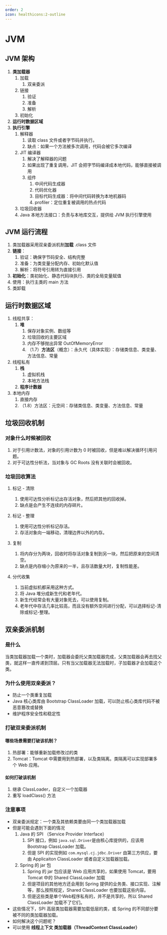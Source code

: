 ```yaml
---
order: 2
icon: healthicons:2-outline
---
```


# JVM

## JVM 架构

1. **类加载器**
    1. 加载
        1. 双亲委派
    2. 链接
        1. 验证
        2. 准备
        3. 解析
    3. 初始化
2. **运行时数据区域**
3. **执行引擎**
    1. 解释器
        1. 读取 class 文件或者字节码并执行。
        2. 缺点：如果一个方法被多次调用，代码会被它多次编译
    2. JIT 编译器
        1. 解决了解释器的问题
        2. 如果出现了重复调用，JIT 会把字节码编译成本地代码，能够直接被调用
        3. 组件
            1. 中间代码生成器
            2. 代码优化器
            3. 目标代码生成器：将中间代码转换为本地机器码
            4. profiler：定位重复被调用的热点代码
    3. 垃圾回收器
    4. Java 本地方法接口：负责与本地库交互，提供给 JVM 执行引擎使用

## JVM 运行流程

1. 类加载器采用双亲委派机制**加载** .class 文件
2. **链接**：
    1. 验证：确保字节码安全、结构完整
    2. 准备：为类变量分配内存、初始化默认值
    3. 解析：将符号引用转为直接引用
3. **初始化**：类初始化、静态代码块执行、类的全局变量赋值
4. 使用：执行主类的 main 方法
5. 类卸载

## 运行时数据区域

1. 线程共享：
    1. **堆**
        1. 保存对象实例、数组等
        2. 垃圾回收的主要区域
        3. 内存不够抛出异常 OutOfMemoryError
        4. （1.7）**方法区**（概念）：永久代（具体实现）：存储类信息、类变量、方法信息、常量
2. 线程私有
    1. **栈**
        1. 虚拟机栈
        2. 本地方法栈
    2. **程序计数器**
3. 本地内存
    1. 直接内存
    2. （1.8）方法区：元空间：存储类信息、类变量、方法信息、常量

## 垃圾回收机制

### 对象什么时候被回收

1. 对于引用计数法，对象的引用计数为 0 时被回收，但是难以解决循环引用问题。
2. 对于可达性分析法，当对象与 GC Roots 没有关联时会被回收。

### 垃圾回收算法

1. 标记 - 清除
    1. 使用可达性分析标记出存活对象，然后把其他的回收掉。
    2. 缺点是会产生不连续的内存碎片。
2. 标记 - 整理
    1. 使用可达性分析标记存活。
    2. 存活对象向一端移动，清理边界以外的内存。
3. 复制
    1. 将内存分为两块，回收时将存活对象复制到另一块，然后把原来的空间清空。
    2. 缺点是内存缩小为原来的一半，且存活数量大时，复制性能差。

4. 分代收集
    1. 当前虚拟机都采用这种方式。
    2. 将 Java 堆分成新生代和老年代。
    3. 新生代经常会有大量对象死去，可以使用复制。
    4. 老年代中存活几率比较高，而且没有额外空间进行分配，可以选择标记-清除或标记-整理。

## 双亲委派机制

### 是什么

当类加载器加载一个类时，加载器会委托父类加载器完成，父类加载器会再去找父类，就这样一直传递到顶层。只有当父加载器无法加载时，子加载器才会加载这个类。

### 为什么使用双亲委派？

- 防止一个类重复加载
- Java 核心类库由 Bootstrap ClassLoader 加载，可以防止核心类库代码不被恶意篡改或替换
- 维护程序安全性和稳定性

### 打破双亲委派机制

#### 哪些场景需要打破该机制？

1. 热部署：能够重新加载修改过的类
2. Tomcat：Tomcat 中需要用到热部署，以及类隔离。类隔离可以实现部署多个 Web 应用。

#### 如何打破该机制

1. 继承 ClassLoader，自定义一个加载器
2. 重写 loadClass() 方法

### 注意事项

- 双亲委派规定：一个类及其依赖类要由同一个类加载器加载
- 但是可能会遇到下面的情况
    1. Java 的 SPI （Service Provider Interface）
        1. SPI 接口，例如 `java.sql.Driver`是由核心库提供的，应该用 Bootstrap ClassLoader 加载。
        2. 但是 SPI 的实现例如 `com.mysql.cj.jdbc.Driver` 由第三方供应，要由 Applicaiton ClassLoader 或者自定义加载器加载。
    2. Spring 的 jar 包
        1. Spring 的 jar 包应该是 Web 应用共享的，如果使用 Tomcat，要用 Tomcat 中的 Shared ClassLoader 加载
        2. 但是项目的其他地方还会用到 Spring 提供的业务类、接口实现、注解等，那么按照规定，Shared ClassLoader 也要加载这些内容。
        3. 但是这些类是单个Web程序私有的，并不是共享的，所以 Shared ClassLoader 加载不了它们。
- 这些情况下，SPI 高层类加载器需要加载低层的类，或 Spring 的不同部分要被不同的类加载器加载。
- 如何解决这个问题呢？
- 可以使用 **线程上下文 类加载器（ThreadContext ClassLoader）**
